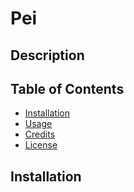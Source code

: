 # Pei
 
## Description
 
 
## Table of Contents
 
- [Installation](#installation)
- [Usage](#usage)
- [Credits](#credits)
- [License](#license)
 
 
## Installation